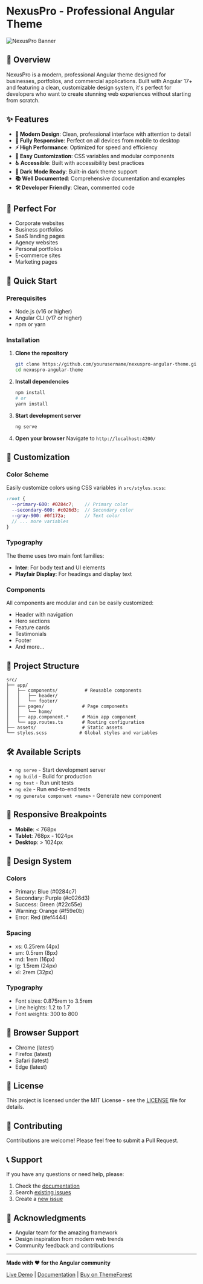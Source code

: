 # NexusPro - Professional Angular Theme

![NexusPro Banner](https://via.placeholder.com/1200x400/0ea5e9/ffffff?text=NexusPro+Professional+Angular+Theme)

## 🚀 Overview

NexusPro is a modern, professional Angular theme designed for businesses, portfolios, and commercial applications. Built with Angular 17+ and featuring a clean, customizable design system, it's perfect for developers who want to create stunning web experiences without starting from scratch.

## ✨ Features

- **🎨 Modern Design**: Clean, professional interface with attention to detail
- **📱 Fully Responsive**: Perfect on all devices from mobile to desktop
- **⚡ High Performance**: Optimized for speed and efficiency
- **🔧 Easy Customization**: CSS variables and modular components
- **♿ Accessible**: Built with accessibility best practices
- **🌙 Dark Mode Ready**: Built-in dark theme support
- **📚 Well Documented**: Comprehensive documentation and examples
- **🛠️ Developer Friendly**: Clean, commented code

## 🎯 Perfect For

- Corporate websites
- Business portfolios
- SaaS landing pages
- Agency websites
- Personal portfolios
- E-commerce sites
- Marketing pages

## 🚀 Quick Start

### Prerequisites

- Node.js (v16 or higher)
- Angular CLI (v17 or higher)
- npm or yarn

### Installation

1. **Clone the repository**
   ```bash
   git clone https://github.com/yourusername/nexuspro-angular-theme.git
   cd nexuspro-angular-theme
   ```

2. **Install dependencies**
   ```bash
   npm install
   # or
   yarn install
   ```

3. **Start development server**
   ```bash
   ng serve
   ```

4. **Open your browser**
   Navigate to `http://localhost:4200/`

## 🎨 Customization

### Color Scheme

Easily customize colors using CSS variables in `src/styles.scss`:

```scss
:root {
  --primary-600: #0284c7;    // Primary color
  --secondary-600: #c026d3;  // Secondary color
  --gray-900: #0f172a;       // Text color
  // ... more variables
}
```

### Typography

The theme uses two main font families:
- **Inter**: For body text and UI elements
- **Playfair Display**: For headings and display text

### Components

All components are modular and can be easily customized:

- Header with navigation
- Hero sections
- Feature cards
- Testimonials
- Footer
- And more...

## 📁 Project Structure

```
src/
├── app/
│   ├── components/          # Reusable components
│   │   ├── header/
│   │   └── footer/
│   ├── pages/              # Page components
│   │   └── home/
│   ├── app.component.*     # Main app component
│   └── app.routes.ts       # Routing configuration
├── assets/                 # Static assets
└── styles.scss            # Global styles and variables
```

## 🛠️ Available Scripts

- `ng serve` - Start development server
- `ng build` - Build for production
- `ng test` - Run unit tests
- `ng e2e` - Run end-to-end tests
- `ng generate component <name>` - Generate new component

## 📱 Responsive Breakpoints

- **Mobile**: < 768px
- **Tablet**: 768px - 1024px
- **Desktop**: > 1024px

## 🎨 Design System

### Colors
- Primary: Blue (#0284c7)
- Secondary: Purple (#c026d3)
- Success: Green (#22c55e)
- Warning: Orange (#f59e0b)
- Error: Red (#ef4444)

### Spacing
- xs: 0.25rem (4px)
- sm: 0.5rem (8px)
- md: 1rem (16px)
- lg: 1.5rem (24px)
- xl: 2rem (32px)

### Typography
- Font sizes: 0.875rem to 3.5rem
- Line heights: 1.2 to 1.7
- Font weights: 300 to 800

## 🔧 Browser Support

- Chrome (latest)
- Firefox (latest)
- Safari (latest)
- Edge (latest)

## 📄 License

This project is licensed under the MIT License - see the [LICENSE](LICENSE) file for details.

## 🤝 Contributing

Contributions are welcome! Please feel free to submit a Pull Request.

## 📞 Support

If you have any questions or need help, please:

1. Check the [documentation](docs/)
2. Search [existing issues](https://github.com/yourusername/nexuspro-angular-theme/issues)
3. Create a [new issue](https://github.com/yourusername/nexuspro-angular-theme/issues/new)

## 🙏 Acknowledgments

- Angular team for the amazing framework
- Design inspiration from modern web trends
- Community feedback and contributions

---

**Made with ❤️ for the Angular community**

[Live Demo](https://nexuspro-demo.vercel.app) | [Documentation](https://nexuspro-docs.vercel.app) | [Buy on ThemeForest](https://themeforest.net/item/nexuspro-angular-theme/12345678)